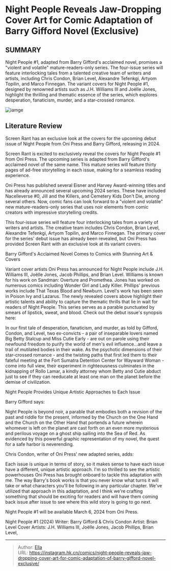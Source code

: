 # Night People Reveals Jaw-Dropping Cover Art for Comic Adaptation of Barry Gifford Novel (Exclusive)


## SUMMARY 



  Night People #1, adapted from Barry Gifford&#39;s acclaimed novel, promises a &#34;violent and volatile&#34; mature-readers-only series.   The four-issue series will feature interlocking tales from a talented creative team of writers and artists, including Chris Condon, Brian Level, Alexandre Tefenkgi, Artyom Topilin, and Marco Finnegan.   The variant covers for Night People #1, designed by renowned artists such as J.H. Williams III and Joëlle Jones, highlight the thrilling and thematic essence of the series, which explores desperation, fanaticism, murder, and a star-crossed romance.  

![iamge](https://static1.srcdn.com/wordpress/wp-content/uploads/2023/12/night-people-b.jpg)

## Literature Review

Screen Rant has an exclusive look at the covers for the upcoming debut issue of Night People from Oni Press and Barry Gifford, releasing in 2024. 




Screen Rant is excited to exclusively reveal the covers for Night People #1 from Oni Press. The upcoming series is adapted from Barry Gifford&#39;s acclaimed novel of the same name. This mature series will feature thirty pages of ad-free storytelling in each issue, making for a seamless reading experience.




Oni Press has published several Eisner and Harvey Award-winning titles and has already announced several upcoming 2024 series. These have included Nacelleverse #0, Jill and the Killers, and Cemetery Kids Don&#39;t Die, among several others. Now, comic fans can look forward to a &#34;violent and volatile&#34; new mature-readers-only series that uses noir elements from comic creators with impressive storytelling credits.



          

This four-issue series will feature four interlocking tales from a variety of writers and artists. The creative team includes Chris Condon, Brian Level, Alexandre Tefenkgi, Artyom Topilin, and Marco Finnegan. The primary cover for the series&#39; debut issue has already been revealed, but Oni Press has provided Screen Rant with an exclusive look at its variant covers.





 Barry Gifford&#39;s Acclaimed Novel Comes to Comics with Stunning Art &amp; Covers 
         

Variant cover artists Oni Press has announced for Night People include J.H. Williams III, Joëlle Jones, Jacob Phillips, and Brian Level. Williams is known for his work on Sandman: Overture and Promethea. Jones has worked on numerous comics including Wonder Girl and Lady Killer. Phillips&#39; previous works include That Texas Blood and Newburn. Level&#39;s work has been seen in Poison Ivy and Lazarus. The newly revealed covers above highlight their artistic talents and ability to capture the thematic thrills that lie in wait for readers of Night People. This series serves as a parable punctuated by smears of lipstick, sweat, and blood. Check out the debut issue&#39;s synopsis here:


In our first tale of desperation, fanaticism, and murder, as told by Gifford, Condon, and Level, two ex-convicts - a pair of inseparable lovers named Big Betty Stalcup and Miss Cutie Early - are out on parole using their newfound freedom to purify the world of men&#39;s evil influence...and leave a trail of mutilated bodies in their wake. As the psychotic dimensions of their star-crossed romance - and the twisting paths that first led them to their fateful meeting at the Fort Sumatra Detention Center for Wayward Woman - come into full view, their experiment in righteousness culminates in the kidnapping of Rollo Lamar, a kindly attorney whom Betty and Cutie abduct just to see if they can reeducate at least one man on the planet before the demise of civilization.







 Night People Provides Unique Artistic Approaches to Each Issue 
          

Barry Gifford says:


Night People is beyond noir, a parable that embodies both a revision of the past and riddle for the present, informed by the Church on the One Hand and the Church on the Other Hand that portends a future wherein whomever is left on the planet are cast forth on an even more mysterious and perilous voyage on a ghost ship sailing into the Sea of Red. As evidenced by this powerful graphic representation of my novel, the quest for a safe harbor is neverending.


Chris Condon, writer of Oni Press&#39; new adapted series, adds:


Each issue is unique in terms of story, so it makes sense to have each issue have a different, unique artistic approach. I&#39;m so thrilled to see the artistic powerhouses Oni Press has brought onboard to tackle this adaptation with me. The way Barry&#39;s book works is that you never know what turns it will take or what characters you&#39;ll be following in any particular chapter. We&#39;ve utilized that approach in this adaptation, and I think we&#39;re crafting something that should be exciting for readers and will have them coming back issue after issue to see where this wild story is going to go next.





Night People #1 will be available March 6, 2024 from Oni Press.

 Night People #1 (2024)                  Writer: Barry Gifford &amp; Chris Condon   Artist: Brian Level   Cover Artists: J.H. Williams III, Joëlle Jones, Jacob Phillips, Brian Level,      




---

> Author: [Ella](https://instagram.hk.cn/)  
> URL: https://instagram.hk.cn/comics/night-people-reveals-jaw-dropping-cover-art-for-comic-adaptation-of-barry-gifford-novel-exclusive/  

